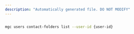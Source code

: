 ```yaml
---
description: "Automatically generated file. DO NOT MODIFY"
---
```


```bash

mgc users contact-folders list --user-id {user-id}

```